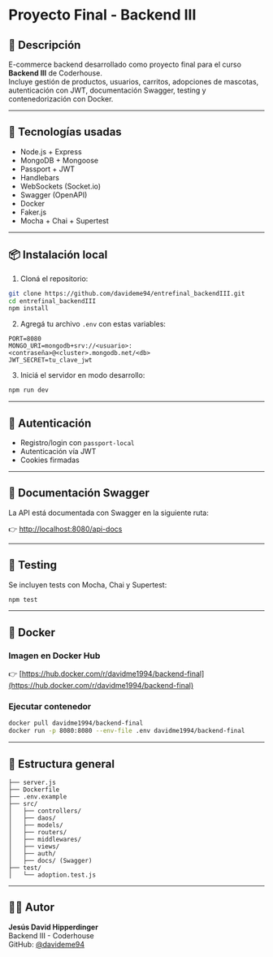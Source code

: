 # Proyecto Final - Backend III

## 🧾 Descripción

E-commerce backend desarrollado como proyecto final para el curso **Backend III** de Coderhouse.  
Incluye gestión de productos, usuarios, carritos, adopciones de mascotas, autenticación con JWT, documentación Swagger, testing y contenedorización con Docker.

---

## 🚀 Tecnologías usadas

- Node.js + Express
- MongoDB + Mongoose
- Passport + JWT
- Handlebars
- WebSockets (Socket.io)
- Swagger (OpenAPI)
- Docker
- Faker.js
- Mocha + Chai + Supertest

---

## 📦 Instalación local

1. Cloná el repositorio:

```bash
git clone https://github.com/davideme94/entrefinal_backendIII.git
cd entrefinal_backendIII
npm install
```

2. Agregá tu archivo `.env` con estas variables:

```env
PORT=8080
MONGO_URI=mongodb+srv://<usuario>:<contraseña>@<cluster>.mongodb.net/<db>
JWT_SECRET=tu_clave_jwt
```

3. Iniciá el servidor en modo desarrollo:

```bash
npm run dev
```

---

## 🔐 Autenticación

- Registro/login con `passport-local`
- Autenticación vía JWT
- Cookies firmadas

---

## 📄 Documentación Swagger

La API está documentada con Swagger en la siguiente ruta:

👉 [http://localhost:8080/api-docs](http://localhost:8080/api-docs)

---

## 🧪 Testing

Se incluyen tests con Mocha, Chai y Supertest:

```bash
npm test
```

---

## 🐳 Docker

### Imagen en Docker Hub

👉 [https://hub.docker.com/r/davidme1994/backend-final](https://hub.docker.com/r/davidme1994/backend-final)

### Ejecutar contenedor

```bash
docker pull davidme1994/backend-final
docker run -p 8080:8080 --env-file .env davidme1994/backend-final
```

---

## 📂 Estructura general

```
├── server.js
├── Dockerfile
├── .env.example
├── src/
│   ├── controllers/
│   ├── daos/
│   ├── models/
│   ├── routers/
│   ├── middlewares/
│   ├── views/
│   ├── auth/
│   ├── docs/ (Swagger)
├── test/
│   └── adoption.test.js
```

---

## 👨‍💻 Autor

**Jesús David Hipperdinger**  
Backend III - Coderhouse  
GitHub: [@davideme94](https://github.com/davideme94)
